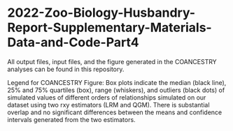 # 2022-Zoo-Biology-Husbandry-Report-Supplementary-Materials-Data-and-Code-Part4
All output files, input files, and the figure generated in the COANCESTRY analyses can be found in this repository.

Legend for COANCESTRY Figure: Box plots indicate the median (black line), 25% and 75% quartiles (box), range (whiskers), and outliers (black dots) of simulated values of different orders of relationships simulated on our dataset using two rxy estimators (LRM and QGM). There is substantial overlap and no significant differences between the means and confidence intervals generated from the two estimators. 

